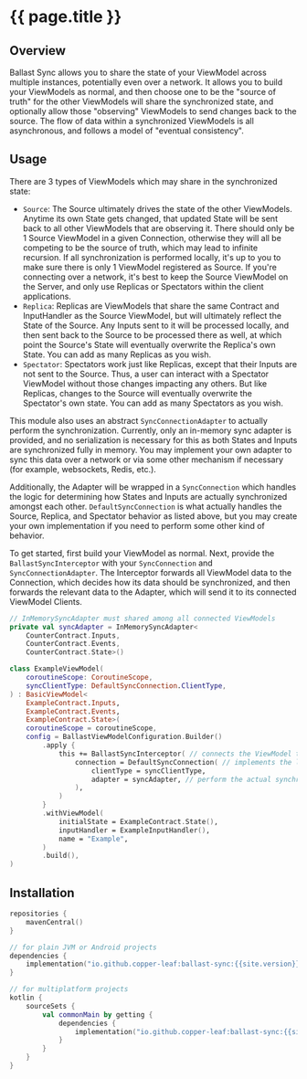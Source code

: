 ---
---

# {{ page.title }}

## Overview

Ballast Sync allows you to share the state of your ViewModel across multiple instances, potentially even over a network.
It allows you to build your ViewModels as normal, and then choose one to be the "source of truth" for the other
ViewModels will share the synchronized state, and optionally allow those "observing" ViewModels to send changes back to
the source. The flow of data within a synchronized ViewModels is all asynchronous, and follows a model of
"eventual consistency".

## Usage

There are 3 types of ViewModels which may share in the synchronized state:

- `Source`: The Source ultimately drives the state of the other ViewModels. Anytime its own State gets changed, that
  updated State will be sent back to all other ViewModels that are observing it. There should only be 1 Source ViewModel
  in a given Connection, otherwise they will all be competing to be the source of truth, which may lead to infinite
  recursion. If all synchronization is performed locally, it's up to you to make sure there is only 1 ViewModel 
  registered as Source. If you're connecting over a network, it's best to keep the Source ViewModel on the Server, and 
  only use Replicas or Spectators within the client applications.
- `Replica`: Replicas are ViewModels that share the same Contract and InputHandler as the Source ViewModel, but will
  ultimately reflect the State of the Source. Any Inputs sent to it will be processed locally, and then sent back to the
  Source to be processed there as well, at which point the Source's State will eventually overwrite the Replica's own
  State. You can add as many Replicas as you wish.
- `Spectator`: Spectators work just like Replicas, except that their Inputs are not sent to the Source. Thus, a user can
  interact with a Spectator ViewModel without those changes impacting any others. But like Replicas, changes to the
  Source will eventually overwrite the Spectator's own state. You can add as many Spectators as you wish.

This module also uses an abstract `SyncConnectionAdapter` to actually perform the synchronization. Currently, only an
in-memory sync adapter is provided, and no serialization is necessary for this as both States and Inputs are
synchronized fully in memory. You may implement your own adapter to sync this data over a network or via some other
mechanism if necessary (for example, websockets, Redis, etc.).

Additionally, the Adapter will be wrapped in a `SyncConnection` which handles the logic for determining how States and
Inputs are actually synchronized amongst each other. `DefaultSyncConnection` is what actually handles the Source,
Replica, and Spectator behavior as listed above, but you may create your own implementation if you need to perform some
other kind of behavior.

To get started, first build your ViewModel as normal. Next, provide the `BallastSyncInterceptor` with your
`SyncConnection` and `SyncConnectionAdapter`. The Interceptor forwards all ViewModel data to the Connection, which
decides how its data should be synchronized, and then forwards the relevant data to the Adapter, which will send it to
its connected ViewModel Clients.

```kotlin
// InMemorySyncAdapter must shared among all connected ViewModels
private val syncAdapter = InMemorySyncAdapter<
    CounterContract.Inputs,
    CounterContract.Events,
    CounterContract.State>()

class ExampleViewModel(
    coroutineScope: CoroutineScope,
    syncClientType: DefaultSyncConnection.ClientType,
) : BasicViewModel<
    ExampleContract.Inputs,
    ExampleContract.Events,
    ExampleContract.State>(
    coroutineScope = coroutineScope,
    config = BallastViewModelConfiguration.Builder()
        .apply {
            this += BallastSyncInterceptor( // connects the ViewModel to the Connection
                connection = DefaultSyncConnection( // implements the logic for deciding what to sync
                    clientType = syncClientType,
                    adapter = syncAdapter, // perform the actual synchronization among the connected clients
                ),
            )
        }
        .withViewModel(
            initialState = ExampleContract.State(),
            inputHandler = ExampleInputHandler(),
            name = "Example",
        )
        .build(),
)
```

## Installation

```kotlin
repositories {
    mavenCentral()
}

// for plain JVM or Android projects
dependencies {
    implementation("io.github.copper-leaf:ballast-sync:{{site.version}}")
}

// for multiplatform projects
kotlin {
    sourceSets {
        val commonMain by getting {
            dependencies {
                implementation("io.github.copper-leaf:ballast-sync:{{site.version}}")
            }
        }
    }
}
```
